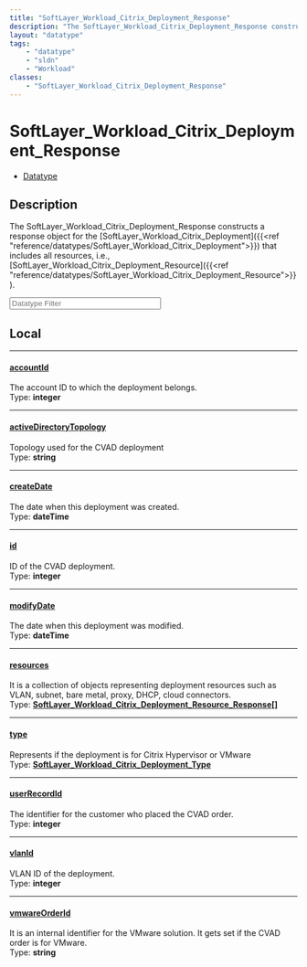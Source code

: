 ```yaml
---
title: "SoftLayer_Workload_Citrix_Deployment_Response"
description: "The SoftLayer_Workload_Citrix_Deployment_Response constructs a response object for the [SoftLayer_Workload_Citrix_Deploy... "
layout: "datatype"
tags:
    - "datatype"
    - "sldn"
    - "Workload"
classes:
    - "SoftLayer_Workload_Citrix_Deployment_Response"
---
```


# SoftLayer_Workload_Citrix_Deployment_Response
<div id='service-datatype'>
    <ul id='sldn-reference-tabs'>
        <li id='datatype'> <a href='/reference/datatypes/SoftLayer_Workload_Citrix_Deployment_Response' >Datatype</a></li>
    </ul>
</div>

## Description 
The SoftLayer_Workload_Citrix_Deployment_Response constructs a response object for the [SoftLayer_Workload_Citrix_Deployment]({{<ref "reference/datatypes/SoftLayer_Workload_Citrix_Deployment">}}) that includes all resources, i.e., [SoftLayer_Workload_Citrix_Deployment_Resource]({{<ref "reference/datatypes/SoftLayer_Workload_Citrix_Deployment_Resource">}}). 





<!-- Filer BEGIN -->
<div class="view-filters">
        <div class="clearfix">
            <div class="search-input-box">
                <input placeholder="Datatype Filter" onkeyup="titleSearch(inputId='prop-input', divId='properties', elementClass='prop-row')" 
                    type="text" id="prop-input" value="" size="30" maxlength="128" class="form-text">
            </div>
        </div>
</div>
<!-- Filer END -->

<div id="properties" class="content">
<div id="localProperties" class="prop-content" >

## Local
<div class="prop-row">

-----
[accountId]: #accountid
#### [accountId]
The account ID to which the deployment belongs.  
<span class="type-label">Type: </span>**integer**


</div>
<div class="prop-row">

-----
[activeDirectoryTopology]: #activedirectorytopology
#### [activeDirectoryTopology]
Topology used for the CVAD deployment  
<span class="type-label">Type: </span>**string**


</div>
<div class="prop-row">

-----
[createDate]: #createdate
#### [createDate]
The date when this deployment was created.  
<span class="type-label">Type: </span>**dateTime**


</div>
<div class="prop-row">

-----
[id]: #id
#### [id]
ID of the CVAD deployment.  
<span class="type-label">Type: </span>**integer**


</div>
<div class="prop-row">

-----
[modifyDate]: #modifydate
#### [modifyDate]
The date when this deployment was modified.  
<span class="type-label">Type: </span>**dateTime**


</div>
<div class="prop-row">

-----
[resources]: #resources
#### [resources]
It is a collection of objects representing deployment resources such as VLAN, subnet, bare metal, proxy, DHCP, cloud connectors.   
<span class="type-label">Type: </span>**<a href='/reference/datatypes/SoftLayer_Workload_Citrix_Deployment_Resource_Response'>SoftLayer_Workload_Citrix_Deployment_Resource_Response[] </a>**


</div>
<div class="prop-row">

-----
[type]: #type
#### [type]
Represents if the deployment is for Citrix Hypervisor or VMware  
<span class="type-label">Type: </span>**<a href='/reference/datatypes/SoftLayer_Workload_Citrix_Deployment_Type'>SoftLayer_Workload_Citrix_Deployment_Type </a>**


</div>
<div class="prop-row">

-----
[userRecordId]: #userrecordid
#### [userRecordId]
The identifier for the customer who placed the CVAD order.  
<span class="type-label">Type: </span>**integer**


</div>
<div class="prop-row">

-----
[vlanId]: #vlanid
#### [vlanId]
VLAN ID of the deployment.  
<span class="type-label">Type: </span>**integer**


</div>
<div class="prop-row">

-----
[vmwareOrderId]: #vmwareorderid
#### [vmwareOrderId]
It is an internal identifier for the VMware solution. It gets set if the CVAD order is for VMware.   
<span class="type-label">Type: </span>**string**


</div>
</div>
<!-- LOCAL PROPERTY END -->

</div>


